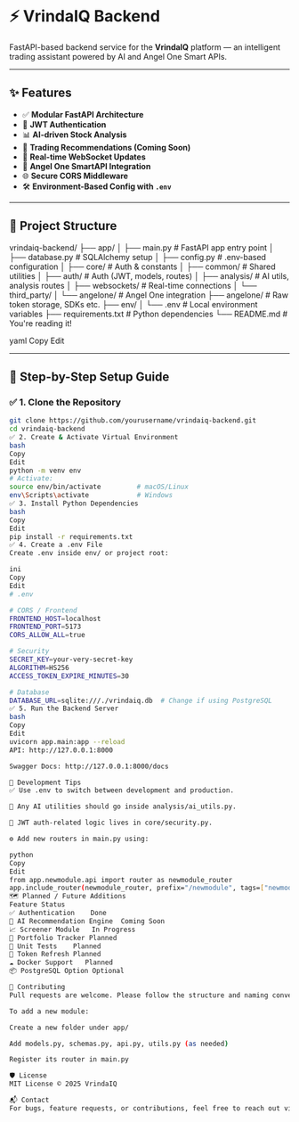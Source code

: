 # ⚡ VrindaIQ Backend

FastAPI-based backend service for the **VrindaIQ** platform — an intelligent trading assistant powered by AI and Angel One Smart APIs.

---

## ✨ Features

- ✅ **Modular FastAPI Architecture**
- 🔐 **JWT Authentication**
- 📊 **AI-driven Stock Analysis**
- 🧠 **Trading Recommendations (Coming Soon)**
- 📡 **Real-time WebSocket Updates**
- 🔗 **Angel One SmartAPI Integration**
- 🌐 **Secure CORS Middleware**
- 🛠️ **Environment-Based Config with `.env`**

---

## 📁 Project Structure

vrindaiq-backend/
├── app/
│ ├── main.py # FastAPI app entry point
│ ├── database.py # SQLAlchemy setup
│ ├── config.py # .env-based configuration
│ ├── core/ # Auth & constants
│ ├── common/ # Shared utilities
│ ├── auth/ # Auth (JWT, models, routes)
│ ├── analysis/ # AI utils, analysis routes
│ ├── websockets/ # Real-time connections
│ └── third_party/
│ └── angelone/ # Angel One integration
├── angelone/ # Raw token storage, SDKs etc.
├── env/
│ └── .env # Local environment variables
├── requirements.txt # Python dependencies
└── README.md # You're reading it!

yaml
Copy
Edit

---

## 🧭 Step-by-Step Setup Guide

### ✅ 1. Clone the Repository

```bash
git clone https://github.com/yourusername/vrindaiq-backend.git
cd vrindaiq-backend
✅ 2. Create & Activate Virtual Environment
bash
Copy
Edit
python -m venv env
# Activate:
source env/bin/activate         # macOS/Linux
env\Scripts\activate            # Windows
✅ 3. Install Python Dependencies
bash
Copy
Edit
pip install -r requirements.txt
✅ 4. Create a .env File
Create .env inside env/ or project root:

ini
Copy
Edit
# .env

# CORS / Frontend
FRONTEND_HOST=localhost
FRONTEND_PORT=5173
CORS_ALLOW_ALL=true

# Security
SECRET_KEY=your-very-secret-key
ALGORITHM=HS256
ACCESS_TOKEN_EXPIRE_MINUTES=30

# Database
DATABASE_URL=sqlite:///./vrindaiq.db  # Change if using PostgreSQL
✅ 5. Run the Backend Server
bash
Copy
Edit
uvicorn app.main:app --reload
API: http://127.0.0.1:8000

Swagger Docs: http://127.0.0.1:8000/docs

🧪 Development Tips
✅ Use .env to switch between development and production.

🧠 Any AI utilities should go inside analysis/ai_utils.py.

🔐 JWT auth-related logic lives in core/security.py.

⚙️ Add new routers in main.py using:

python
Copy
Edit
from app.newmodule.api import router as newmodule_router
app.include_router(newmodule_router, prefix="/newmodule", tags=["newmodule"])
🗺️ Planned / Future Additions
Feature	Status
✅ Authentication	Done
🧠 AI Recommendation Engine	Coming Soon
📈 Screener Module	In Progress
🧳 Portfolio Tracker	Planned
🧪 Unit Tests	Planned
🔄 Token Refresh	Planned
☁️ Docker Support	Planned
📦 PostgreSQL Option	Optional

🤝 Contributing
Pull requests are welcome. Please follow the structure and naming conventions.

To add a new module:

Create a new folder under app/

Add models.py, schemas.py, api.py, utils.py (as needed)

Register its router in main.py

🛡️ License
MIT License © 2025 VrindaIQ

📬 Contact
For bugs, feature requests, or contributions, feel free to reach out via GitHub or your-email@example.com